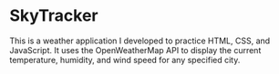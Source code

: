 # SkyTracker
This is a weather application I developed to practice HTML, CSS, and JavaScript. It uses the OpenWeatherMap API to display the current temperature, humidity, and wind speed for any specified city.

